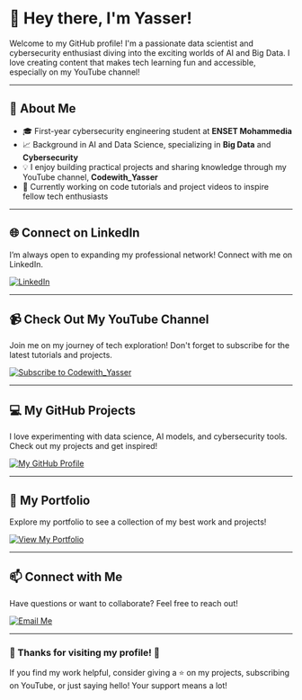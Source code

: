 
# 👋 Hey there, I'm Yasser!

Welcome to my GitHub profile! I'm a passionate data scientist and cybersecurity enthusiast diving into the exciting worlds of AI and Big Data. I love creating content that makes tech learning fun and accessible, especially on my YouTube channel!

---

## 🌟 About Me

- 🎓 First-year cybersecurity engineering student at **ENSET Mohammedia**
- 📈 Background in AI and Data Science, specializing in **Big Data** and **Cybersecurity**
- 💡 I enjoy building practical projects and sharing knowledge through my YouTube channel, **Codewith_Yasser**
- 🎥 Currently working on code tutorials and project videos to inspire fellow tech enthusiasts

---

## 🌐 Connect on LinkedIn

I’m always open to expanding my professional network! Connect with me on LinkedIn.

[![LinkedIn](https://img.shields.io/badge/LinkedIn-Connect-blue?style=for-the-badge&logo=linkedin)](https://www.linkedin.com/in/yasser-namez-0898a322b/)

---

## 📹 Check Out My YouTube Channel

Join me on my journey of tech exploration! Don't forget to subscribe for the latest tutorials and projects.

[![Subscribe to Codewith_Yasser](https://img.shields.io/badge/YouTube-Subscribe-red?style=for-the-badge&logo=youtube)](https://www.youtube.com/@Codewith_Yasser)

---

## 💻 My GitHub Projects

I love experimenting with data science, AI models, and cybersecurity tools. Check out my projects and get inspired!

[![My GitHub Profile](https://img.shields.io/badge/GitHub-Explore-blue?style=for-the-badge&logo=github)](https://github.com/yassernamez03)

---

## 📂 My Portfolio

Explore my portfolio to see a collection of my best work and projects!

[![View My Portfolio](https://img.shields.io/badge/Portfolio-View%20My%20Work-blueviolet?style=for-the-badge)](https://yassernamez03.github.io/Portfolio/)

---

## 📫 Connect with Me

Have questions or want to collaborate? Feel free to reach out!

[![Email Me](https://img.shields.io/badge/Email-Contact%20Me-blueviolet?style=for-the-badge&logo=gmail)](mailto:namezyasser5@gmail.com)

---

### 🎉 Thanks for visiting my profile! 🎉

If you find my work helpful, consider giving a ⭐ on my projects, subscribing on YouTube, or just saying hello! Your support means a lot!
